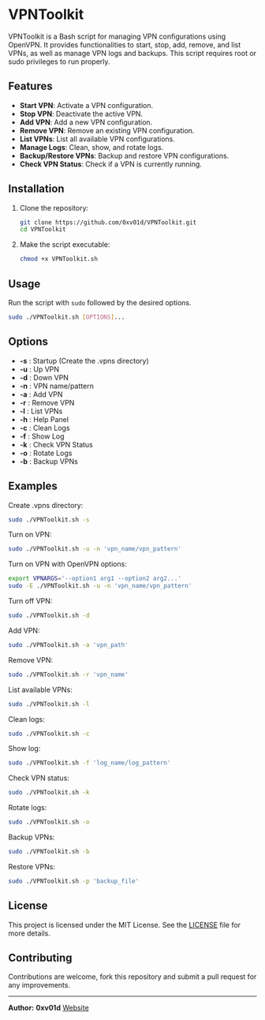 # VPNToolkit

VPNToolkit is a Bash script for managing VPN configurations using OpenVPN. It provides functionalities to start, stop, add, remove, and list VPNs, as well as manage VPN logs and backups. This script requires root or sudo privileges to run properly.

## Features

- **Start VPN**: Activate a VPN configuration.
- **Stop VPN**: Deactivate the active VPN.
- **Add VPN**: Add a new VPN configuration.
- **Remove VPN**: Remove an existing VPN configuration.
- **List VPNs**: List all available VPN configurations.
- **Manage Logs**: Clean, show, and rotate logs.
- **Backup/Restore VPNs**: Backup and restore VPN configurations.
- **Check VPN Status**: Check if a VPN is currently running.

## Installation

1. Clone the repository:
    ```sh
    git clone https://github.com/0xv01d/VPNToolkit.git
    cd VPNToolkit
    ```

2. Make the script executable:
    ```sh
    chmod +x VPNToolkit.sh
    ```

## Usage

Run the script with `sudo` followed by the desired options.

```sh
sudo ./VPNToolkit.sh [OPTIONS]...
```

## Options

   - **-s** : Startup (Create the .vpns directory)
   - **-u** : Up VPN
   - **-d** : Down VPN
   - **-n** : VPN name/pattern
   - **-a** : Add VPN
   - **-r** : Remove VPN
   - **-l** : List VPNs
   - **-h** : Help Panel
   - **-c** : Clean Logs
   - **-f** : Show Log
   - **-k** : Check VPN Status
   - **-o** : Rotate Logs
   - **-b** : Backup VPNs

## Examples

Create .vpns directory:
```sh
sudo ./VPNToolkit.sh -s
```

Turn on VPN:
```sh
sudo ./VPNToolkit.sh -u -n 'vpn_name/vpn_pattern'
```

Turn on VPN with OpenVPN options:
```sh
export VPNARGS='--option1 arg1 --option2 arg2...'
sudo -E ./VPNToolkit.sh -u -n 'vpn_name/vpn_pattern'
```

Turn off VPN:
```sh
sudo ./VPNToolkit.sh -d
```

Add VPN:
```sh
sudo ./VPNToolkit.sh -a 'vpn_path'
```

Remove VPN:
```sh
sudo ./VPNToolkit.sh -r 'vpn_name'
```

List available VPNs:
```sh
sudo ./VPNToolkit.sh -l
```

Clean logs:
```sh
sudo ./VPNToolkit.sh -c
```

Show log:
```sh
sudo ./VPNToolkit.sh -f 'log_name/log_pattern'
```

Check VPN status:
```sh
sudo ./VPNToolkit.sh -k
```

Rotate logs:
```sh
sudo ./VPNToolkit.sh -o
```

Backup VPNs:
```sh
sudo ./VPNToolkit.sh -b
```

Restore VPNs:
```sh
sudo ./VPNToolkit.sh -p 'backup_file'
```

## License

This project is licensed under the MIT License. See the [LICENSE](LICENSE) file for more details.

## Contributing

Contributions are welcome, fork this repository and submit a pull request for any improvements.

---

**Author:** 
**0xv01d**
[Website](https://0xv01d.github.io)

